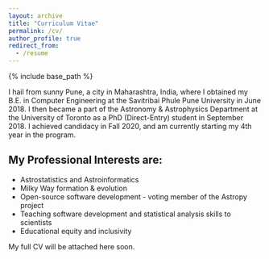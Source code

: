 ```yaml
---
layout: archive
title: "Curriculum Vitae"
permalink: /cv/
author_profile: true
redirect_from:
  - /resume
---
```


{% include base_path %}

I hail from sunny Pune, a city in Maharashtra, India, where I obtained my B.E. in Computer Engineering at the Savitribai Phule Pune University in June 2018. I then became a part of the Astronomy & Astrophysics Department at the University of Toronto as a PhD (Direct-Entry) student in September 2018. I achieved candidacy in Fall 2020, and am currently starting my 4th year in the program.

My Professional Interests are:
-----------------------------

* Astrostatistics and Astroinformatics
* Milky Way formation & evolution
* Open-source software development - voting member of the Astropy project
* Teaching software development and statistical analysis skills to scientists
* Educational equity and inclusivity

My full CV will be attached here soon.
